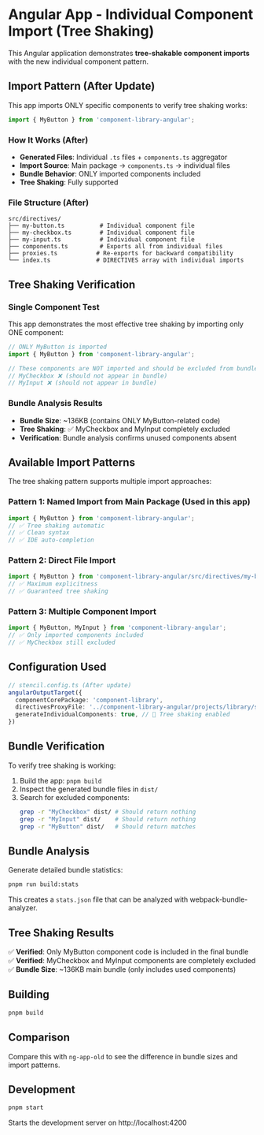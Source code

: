 # Angular App - Individual Component Import (Tree Shaking)

This Angular application demonstrates **tree-shakable component imports** with the new individual component pattern.

## Import Pattern (After Update)

This app imports ONLY specific components to verify tree shaking works:

```typescript
import { MyButton } from 'component-library-angular';
```

### How It Works (After)
- **Generated Files**: Individual `.ts` files + `components.ts` aggregator
- **Import Source**: Main package → `components.ts` → individual files
- **Bundle Behavior**: ONLY imported components included
- **Tree Shaking**: Fully supported

### File Structure (After)
```
src/directives/
├── my-button.ts          # Individual component file
├── my-checkbox.ts        # Individual component file  
├── my-input.ts           # Individual component file
├── components.ts         # Exports all from individual files
├── proxies.ts           # Re-exports for backward compatibility
└── index.ts             # DIRECTIVES array with individual imports
```

## Tree Shaking Verification

### Single Component Test
This app demonstrates the most effective tree shaking by importing only ONE component:

```typescript
// ONLY MyButton is imported
import { MyButton } from 'component-library-angular';

// These components are NOT imported and should be excluded from bundle:
// MyCheckbox ❌ (should not appear in bundle)
// MyInput ❌ (should not appear in bundle)
```

### Bundle Analysis Results
- **Bundle Size**: ~136KB (contains ONLY MyButton-related code)
- **Tree Shaking**: ✅ MyCheckbox and MyInput completely excluded
- **Verification**: Bundle analysis confirms unused components absent

## Available Import Patterns

The tree shaking pattern supports multiple import approaches:

### Pattern 1: Named Import from Main Package (Used in this app)
```typescript
import { MyButton } from 'component-library-angular';
// ✅ Tree shaking automatic
// ✅ Clean syntax
// ✅ IDE auto-completion
```

### Pattern 2: Direct File Import
```typescript
import { MyButton } from 'component-library-angular/src/directives/my-button';
// ✅ Maximum explicitness
// ✅ Guaranteed tree shaking
```

### Pattern 3: Multiple Component Import
```typescript
import { MyButton, MyInput } from 'component-library-angular';
// ✅ Only imported components included
// ✅ MyCheckbox still excluded
```

## Configuration Used
```typescript
// stencil.config.ts (After update)
angularOutputTarget({
  componentCorePackage: 'component-library',
  directivesProxyFile: '../component-library-angular/projects/library/src/directives/proxies.ts',
  generateIndividualComponents: true, // 🎯 Tree shaking enabled
})
```

## Bundle Verification

To verify tree shaking is working:

1. Build the app: `pnpm build`
2. Inspect the generated bundle files in `dist/`
3. Search for excluded components:
   ```bash
   grep -r "MyCheckbox" dist/ # Should return nothing
   grep -r "MyInput" dist/    # Should return nothing
   grep -r "MyButton" dist/   # Should return matches
   ```

## Bundle Analysis

Generate detailed bundle statistics:
```bash
pnpm run build:stats
```

This creates a `stats.json` file that can be analyzed with webpack-bundle-analyzer.

## Tree Shaking Results

✅ **Verified**: Only MyButton component code is included in the final bundle  
✅ **Verified**: MyCheckbox and MyInput components are completely excluded  
✅ **Bundle Size**: ~136KB main bundle (only includes used components)  

## Building

```bash
pnpm build
```

## Comparison

Compare this with `ng-app-old` to see the difference in bundle sizes and import patterns.

## Development

```bash
pnpm start
```

Starts the development server on http://localhost:4200
